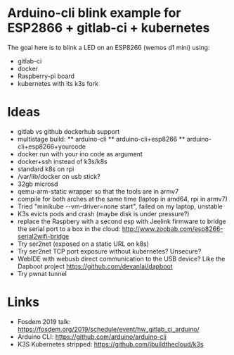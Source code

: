 Arduino-cli blink example for ESP2866 + gitlab-ci + kubernetes
==============================================================

The goal here is to blink a LED on an ESP8266 (wemos d1 mini) using:

* gitlab-ci
* docker
* Raspberry-pi board
* kubernetes with its k3s fork

Ideas
=====

* gitlab vs github dockerhub support
* multistage build:
** arduino-cli
** arduino-cli+esp8266
** arduino-cli+esp8266+yourcode
* docker run with your ino code as argument
* docker+ssh instead of k3s/k8s
* standard k8s on rpi
* /var/lib/docker on usb stick?
* 32gb microsd
* qemu-arm-static wrapper so that the tools are in armv7
* compile for both arches at the same time (laptop in amd64, rpi in armv7)
* Tried "minikube --vm-driver=none start", failed on my laptop, unstable
* K3s evicts pods and crash (maybe disk is under pressure?)
* replace the Raspbery with a second esp with Jeelink firmware to bridge the serial port to a box in the cloud: http://www.zoobab.com/esp8266-serial2wifi-bridge
* Try ser2net (exposed on a static URL on k8s)
* Try ser2net TCP port exposure without kubernetes? Unsecure?
* WebIDE with webusb direct communication to the USB device? Like the Dapboot project https://github.com/devanlai/dapboot
* Try pwnat tunnel

Links
=====

* Fosdem 2019 talk: https://fosdem.org/2019/schedule/event/hw_gitlab_ci_arduino/
* Arduino CLI: https://github.com/arduino/arduino-cli
* K3S Kubernetes stripped: https://github.com/ibuildthecloud/k3s
